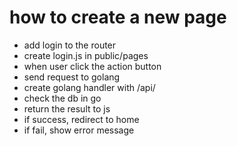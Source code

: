 # how to create a new page
* add login to the router
* create login.js in public/pages
* when user click the action button
* send request to golang
* create golang handler with /api/<action name>
* check the db in go
* return the result to js
* if success, redirect to home
* if fail, show error message
